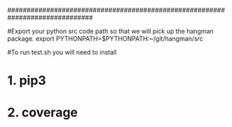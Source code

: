 ##############################################################################

#Export your python src code path so that we will pick up the hangman package.
export PYTHONPATH=$PYTHONPATH:~/git/hangman/src

#To run test.sh you will need to install
#    1. pip3 
#        
#    2. coverage
